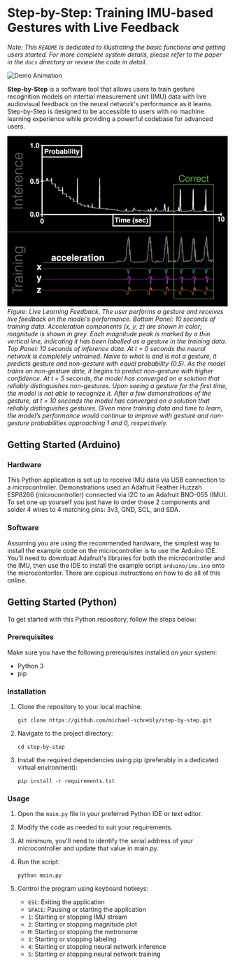 # Step-by-Step: Training IMU-based Gestures with Live Feedback
*Note: This `README` is dedicated to illustrating the basic functions and getting users started. For more complete system details, please refer to the paper in the `docs` directory or review the code in detail.*

![Demo Animation](docs/figures/realtime_training.gif)

**Step-by-Step** is a software tool that allows users to train gesture recognition models on intertial measurement unit (IMU) data with live audiovisual feedback on the neural network's performance as it learns. Step-by-Step is designed to be accessible to users with no machine learning experience while providing a powerful codebase for advanced users. 

![Real-time Training](docs/figures/realtime_training.jpg)
*Figure: Live Learning Feedback. The user performs a gesture and receives live feedback on the model’s performance. Bottom Panel: 10 seconds of training data. Acceleration components (x, y, z) are shown in color; magnitude is shown in grey. Each magnitude peak is marked by a thin vertical line, indicating it has been labelled as a gesture in the training data. Top Panel: 10 seconds of inference data. At t = 0 seconds the neural network is completely untrained. Naive to what is and is not a gesture, it predicts gesture and non-gesture with equal probability (0.5). As the model trains on non-gesture date, it begins to predict non-gesture with higher confidence. At t = 5 seconds, the model has converged on a solution that reliably distinguishes non-gestures. Upon seeing a gesture for the first time, the model is not able to recognize it. After a few demonstrations of the gesture, at t = 10 seconds the model has converged on a solution that reliably distinguishes gestures. Given more training data and time to learn, the model’s performance would continue to improve with gesture and non-gesture probabilities approaching 1 and 0, respectively.*

## Getting Started (Arduino)

### Hardware 
This Python application is set up to receive IMU data via USB connection to a microcontroller. Demonstrations used an Adafruit Feather Huzzah ESP8266 (microcontroller) connected via I2C to an Adafruit BNO-055 (IMU). To set one up yourself you just have to order those 2 components and solder 4 wires to 4 matching pins: 3v3, GND, SCL, and SDA.

### Software
Assuming you are using the recommended hardware, the simplest way to install the example code on the microcontroller is to use the Arduino IDE. You'll need to download Adafruit's libraries for both the microcontroller and the IMU, then use the IDE to install the example script `arduino/imu.ino` onto the microcontorller. There are copious instructions on how to do all of this online.

## Getting Started (Python)

To get started with this Python repository, follow the steps below:

### Prerequisites

Make sure you have the following prerequisites installed on your system:

- Python 3
- pip

### Installation

1. Clone the repository to your local machine:

    ```shell
    git clone https://github.com/michael-schnebly/step-by-step.git
    ```

2. Navigate to the project directory:

    ```shell
    cd step-by-step
    ```


3. Install the required dependencies using pip (preferably in a dedicated virtual environment):

    ```shell
    pip install -r requirements.txt
    ```

### Usage

1. Open the `main.py` file in your preferred Python IDE or text editor.

2. Modify the code as needed to suit your requirements.

3. At minimum, you'll need to identify the serial address of your microcontroller and update that value in main.py.

4. Run the script:

    ```shell
    python main.py
    ```

5. Control the program using keyboard hotkeys:

    - `ESC`: Exiting the application
    - `SPACE`: Pausing or starting the application
    - `1`: Starting or stopping IMU stream
    - `2`: Starting or stopping magnitude plot
    - `M`: Starting or stopping the metronome
    - `3`: Starting or stopping labeling
    - `4`: Starting or stopping neural network inference
    - `5`: Starting or stopping neural network training
